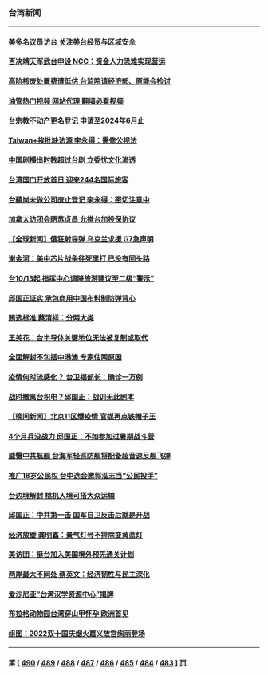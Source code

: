 ### 台湾新闻
---
#### [美多名议员访台 关注美台经贸与区域安全](../../pages/ncid1349361/n13843778.md?10130845) 
#### [否决靖天军武台申设 NCC：资金人力恐难实现营运](../../pages/ncid1349361/n13843963.md?10130845) 
#### [高阶核废处置费遭低估 台监院请经济部、原能会检讨](../../pages/ncid1349361/n13843962.md?10130845) 
#### [油管热门视频 网站代理 翻墙必看视频](http://209.222.30.114:81/youtube.html?10130845)
#### [台宗教不动产更名登记 申请至2024年6月止](../../pages/ncid1349361/n13843950.md?10130845) 
#### [Taiwan+挨批缺法源 李永得：需修公视法](../../pages/ncid1349361/n13843928.md?10130845) 
#### [中国剧播出时数超过台剧 立委忧文化渗透](../../pages/ncid1349361/n13843930.md?10130845) 
#### [台湾国门开放首日 迎来244名国际旅客](../../pages/ncid1349361/n13843934.md?10130845) 
#### [台蘋尚未做公司废止登记 李永得：密切注意中](../../pages/ncid1349361/n13843932.md?10130845) 
#### [加拿大访团会晤苏贞昌 允推台加投保协议](../../pages/ncid1349361/n13843852.md?10130845) 
#### [【全球新闻】俄狂射导弹 乌克兰求援 G7急声明](../../pages/ncid1349361/n13843789.md?10130845) 
#### [谢金河：美中芯片战争往死里打 已没有回头路](../../pages/ncid1349361/n13843776.md?10130845) 
#### [台10/13起 指挥中心调降旅游建议至二级“警示”](../../pages/ncid1349361/n13843857.md?10130845) 
#### [邱国正证实 承包商用中国布料制防弹背心](../../pages/ncid1349361/n13843915.md?10130845) 
#### [贿选标准 蔡清祥：分两大类](../../pages/ncid1349361/n13843914.md?10130845) 
#### [王美花：台半导体关键地位无法被复制或取代](../../pages/ncid1349361/n13843874.md?10130845) 
#### [全面解封不包括中港澳 专家估两原因](../../pages/ncid1349361/n13843854.md?10130845) 
#### [疫情何时流感化？ 台卫福部长：确诊一万例](../../pages/ncid1349361/n13843858.md?10130845) 
#### [战时撤离台积电？邱国正：战训无此剧本](../../pages/ncid1349361/n13843876.md?10130845) 
#### [【晚间新闻】北京11区爆疫情 官媒再点铁帽子王](../../pages/ncid1349361/n13843769.md?10130845) 
#### [4个月兵没战力 邱国正：不如参加过暑期战斗营](../../pages/ncid1349361/n13843878.md?10130845) 
#### [威慑中共航舰 台海军轻巡防舰将配备超音速反舰飞弹](../../pages/ncid1349361/n13843880.md?10130845) 
#### [推广18岁公民权 台中选会邀郭泓志当“公民投手”](../../pages/ncid1349361/n13843856.md?10130845) 
#### [台边境解封 桃机入境可搭大众运输](../../pages/ncid1349361/n13843859.md?10130845) 
#### [邱国正：中共第一击 国军自卫反击后就是开战](../../pages/ncid1349361/n13843607.md?10130845) 
#### [经济放缓 龚明鑫：景气灯号不排除变黄蓝灯](../../pages/ncid1349361/n13843833.md?10130845) 
#### [美访团：挺台加入美国境外预先通关计划](../../pages/ncid1349361/n13843835.md?10130845) 
#### [两岸最大不同处 蔡英文：经济韧性与民主深化](../../pages/ncid1349361/n13843822.md?10130845) 
#### [爱沙尼亚“台湾汉学资源中心”揭牌](../../pages/ncid1349361/n13843817.md?10130845) 
#### [布拉格动物园台湾穿山甲怀孕 欧洲首见](../../pages/ncid1349361/n13843486.md?10130845) 
#### [组图：2022双十国庆烟火嘉义故宫绚丽登场](../../pages/ncid1349361/n13843460.md?10130845) 

---
#### 第 [ [490](./490.md?10130845) / [489](./489.md?10130845) / [488](./488.md?10130845) / [487](./487.md?10130845) / [486](./486.md?10130845) / [485](./485.md?10130845) / [484](./484.md?10130845) / [483](./483.md?10130845) ] 页
